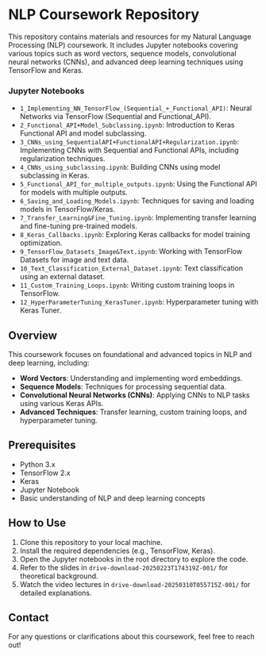 # NLP Coursework Repository

This repository contains materials and resources for my Natural Language Processing (NLP) coursework. It includes Jupyter notebooks covering various topics such as word vectors, sequence models, convolutional neural networks (CNNs), and advanced deep learning techniques using TensorFlow and Keras.

### Jupyter Notebooks
- `1_Implementing_NN_TensorFlow_(Sequential_+_Functional_API)`: Neural Networks via TensorFlow (Sequential and Functional_API).
- `2_Functional_API+Model_Subclassing.ipynb`: Introduction to Keras Functional API and model subclassing.
- `3_CNNs_using_SequentialAPI+FunctionalAPI+Regularization.ipynb`: Implementing CNNs with Sequential and Functional APIs, including regularization techniques.
- `4_CNNs_using_subclassing.ipynb`: Building CNNs using model subclassing in Keras.
- `5_Functional_API_for_multiple_outputs.ipynb`: Using the Functional API for models with multiple outputs.
- `6_Saving_and_Loading_Models.ipynb`: Techniques for saving and loading models in TensorFlow/Keras.
- `7_Transfer_Learning&Fine_Tuning.ipynb`: Implementing transfer learning and fine-tuning pre-trained models.
- `8_Keras_Callbacks.ipynb`: Exploring Keras callbacks for model training optimization.
- `9_TensorFlow_Datasets_Image&Text.ipynb`: Working with TensorFlow Datasets for image and text data.
- `10_Text_Classification_External_Dataset.ipynb`: Text classification using an external dataset.
- `11_Custom_Training_Loops.ipynb`: Writing custom training loops in TensorFlow.
- `12_HyperParameterTuning_KerasTuner.ipynb`: Hyperparameter tuning with Keras Tuner.

## Overview
This coursework focuses on foundational and advanced topics in NLP and deep learning, including:
- **Word Vectors**: Understanding and implementing word embeddings.
- **Sequence Models**: Techniques for processing sequential data.
- **Convolutional Neural Networks (CNNs)**: Applying CNNs to NLP tasks using various Keras APIs.
- **Advanced Techniques**: Transfer learning, custom training loops, and hyperparameter tuning.

## Prerequisites
- Python 3.x
- TensorFlow 2.x
- Keras
- Jupyter Notebook
- Basic understanding of NLP and deep learning concepts

## How to Use
1. Clone this repository to your local machine.
2. Install the required dependencies (e.g., TensorFlow, Keras).
3. Open the Jupyter notebooks in the root directory to explore the code.
4. Refer to the slides in `drive-download-20250223T174319Z-001/` for theoretical background.
5. Watch the video lectures in `drive-download-20250310T055715Z-001/` for detailed explanations.
   

## Contact
For any questions or clarifications about this coursework, feel free to reach out!
